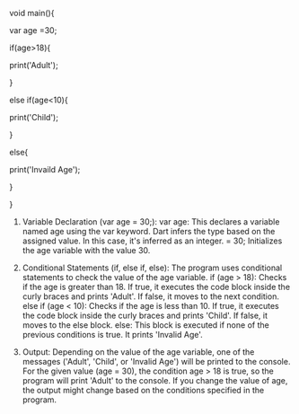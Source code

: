 void main(){

var age =30;

if(age>18){

print('Adult');

}

else if(age<10){

print('Child');

}

else{

print('Invaild Age');

}

}

1. Variable Declaration (var age = 30;):
var age: This declares a variable named age using the var keyword. Dart infers the type based on the assigned value. In this case, it's inferred as an integer. = 30; Initializes the age variable with the value 30.

2. Conditional Statements (if, else if, else):
The program uses conditional statements to check the value of the age variable. if (age > 18): Checks if the age is greater than 18. If true, it executes the code block inside the curly braces and prints 'Adult'. If false, it moves to the next condition. else if (age < 10): Checks if the age is less than 10. If true, it executes the code block inside the curly braces and prints 'Child'. If false, it moves to the else block. else: This block is executed if none of the previous conditions is true. It prints 'Invalid Age'.

3. Output:
Depending on the value of the age variable, one of the messages ('Adult', 'Child', or 'Invalid Age') will be printed to the console. For the given value (age = 30), the condition age > 18 is true, so the program will print 'Adult' to the console. If you change the value of age, the output might change based on the conditions specified in the program.

